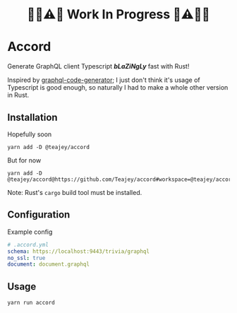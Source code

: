 <span align="center">

# 🔧🚧⚠️👷 **Work In Progress** 👷⚠️🚧🔨

</span>

# Accord

Generate GraphQL client Typescript **_bLaZiNgLy_** fast with Rust!

Inspired by [graphql-code-generator](https://github.com/dotansimha/graphql-code-generator); I just don't think it's usage of Typescript is good enough, so naturally I had to make a whole other version in Rust.

## Installation

Hopefully soon

```
yarn add -D @teajey/accord
```

But for now

```
yarn add -D @teajey/accord@https://github.com/Teajey/accord#workspace=@teajey/accord
```

Note: Rust's `cargo` build tool must be installed.

## Configuration

Example config

```yml
# .accord.yml
schema: https://localhost:9443/trivia/graphql
no_ssl: true
document: document.graphql
```

## Usage

```
yarn run accord
```
